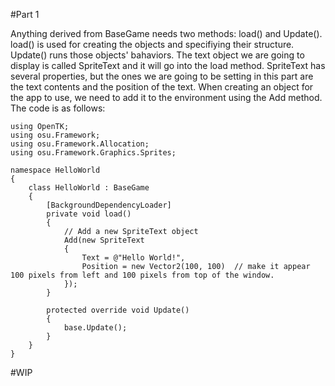 #Part 1

Anything derived from BaseGame needs two methods: load() and Update(). load() is used for creating the objects and specifiying their structure. Update() runs those objects' bahaviors. The text object we are going to display is called SpriteText and it will go into the load method. SpriteText has several properties, but the ones we are going to be setting in this part are the text contents and the position of the text. When creating an object for the app to use, we need to add it to the environment using the Add method. The code is as follows:

	using OpenTK;
    using osu.Framework;
    using osu.Framework.Allocation;
    using osu.Framework.Graphics.Sprites;

    namespace HelloWorld
    {
        class HelloWorld : BaseGame
        {
            [BackgroundDependencyLoader]
            private void load()
            {
	            // Add a new SpriteText object
                Add(new SpriteText
                {
                    Text = @"Hello World!",
                    Position = new Vector2(100, 100)  // make it appear 100 pixels from left and 100 pixels from top of the window.
                });
            }

            protected override void Update()
            {
                base.Update();
            }
        }
    }


#WIP

